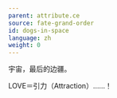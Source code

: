 ```yaml
---
parent: attribute.ce
source: fate-grand-order
id: dogs-in-space
language: zh
weight: 0
---
```


宇宙，最后的边疆。

LOVE＝引力（Attraction）……！
